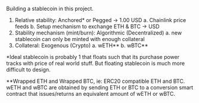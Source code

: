 Building a stablecoin in this project.
1. Relative stability: Anchored* or Pegged -> 1.00 USD
    a. Chainlink price feeds
    b. Setup mechanism to exchange ETH & BTC -> USD
2. Stability mechanism (mint/burn): Algorithmic (Decentralized)
    a. new stablecoin can only be minted with enough collateral
3. Collateral: Exogenous (Crypto)
    a. wETH**
    b. wBTC**

*Ideal stablecoin is probably 1 that floats such that its purchase power tracks with
price of real world stuff. But floating stablecoin is much more difficult to design.

**Wrapped ETH and Wrapped BTC, ie: ERC20 compatible ETH and BTC. wETH and wBTC are 
obtained by sending ETH or BTC to a conversion smart contract that issues/returns an 
equivalent amount of wETH or wBTC.